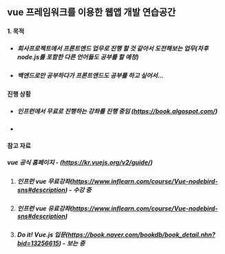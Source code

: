 ## vue 프레임워크를 이용한 웹앱 개발 연습공간

#### 1. 목적

- ##### 회사프로젝트에서 프론트앤드 업무로 진행 할 것 같아서 도전해보는 업무(차후 node.js를 포함한 다른 언어들도 공부를 할 예정)

- ##### 백앤드로만 공부하다가 프론트앤드도 공부를 하고 싶어서...


#### 진행 상황

 - ##### 인프런에서 무료로 진행하는 강좌를 진행 중임 (https://book.algospot.com/)
 - 

#### 참고 자료

##### vue 공식 홈페이지 - (https://kr.vuejs.org/v2/guide/)

1. ##### 인프런 vue 무료강좌(https://www.inflearn.com/course/Vue-nodebird-sns#description) - 수강 중
2. ##### 인프런 vue 유료강좌(https://www.inflearn.com/course/Vue-nodebird-sns#description)
3. ##### Do it! Vue.js 입문(https://book.naver.com/bookdb/book_detail.nhn?bid=13256615) - 보는 중
